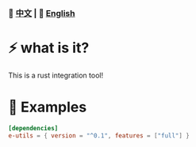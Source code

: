 ### 📄 [中文](README.md)  | 📄  [English](EN.md)

# ⚡  what is it?
This is a rust integration tool!

# 📖 Examples
```toml
[dependencies]
e-utils = { version = "^0.1", features = ["full"] }
```